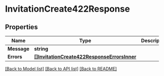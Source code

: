 # InvitationCreate422Response

## Properties

Name | Type | Description | Notes
------------ | ------------- | ------------- | -------------
**Message** | **string** |  | [optional] 
**Errors** | [**[]InvitationCreate422ResponseErrorsInner**](InvitationCreate422ResponseErrorsInner.md) |  | [optional] 

[[Back to Model list]](../README.md#documentation-for-models) [[Back to API list]](../README.md#documentation-for-api-endpoints) [[Back to README]](../README.md)


